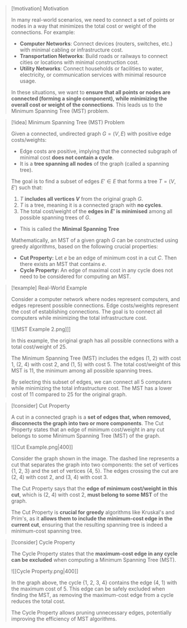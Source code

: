 > [!motivation] Motivation
>
> In many real-world scenarios, we need to connect a set of points or nodes in a way that minimizes the total cost or weight of the connections. For example:
>
> - **Computer Networks**: Connect devices (routers, switches, etc.) with minimal cabling or infrastructure cost.
> - **Transportation Networks**: Build roads or railways to connect cities or locations with minimal construction cost.
> - **Utility Networks**: Connect households or facilities to water, electricity, or communication services with minimal resource usage.
>
> In these situations, we want to **ensure that all points or nodes are connected (forming a single component), while minimizing the overall cost or weight of the connections**. This leads us to the Minimum Spanning Tree (MST) problem.
> 
> 

> [!idea] Minimum Spanning Tree (MST) Problem
>
> Given a connected, undirected graph $G = (V, E)$ with positive edge costs/weights:
>
> - Edge costs are positive, implying that the connected subgraph of minimal cost **does not contain a cycle**.
> - It is a **tree spanning all nodes** of the graph (called a spanning tree).
>
> The goal is to find a subset of edges $E' \in E$ that forms a tree $T = (V, E')$ such that:
>
> 1. $T$ **includes all vertices $V$** from the original graph $G$.
> 2. $T$ is a tree, meaning it is a connected graph with **no cycles**.
> 3. The total cost/weight of the **edges in $E'$ is minimised** among all possible spanning trees of $G$.
> - This is called the **Minimal Spanning Tree**
>
> Mathematically, an MST of a given graph $G$ can be constructed using greedy algorithms, based on the following crucial properties:
>
> - **Cut Property:** Let $e$ be an edge of minimum cost in a cut $C$. Then there exists an MST that contains $e$.
> - **Cycle Property:** An edge of maximal cost in any cycle does not need to be considered for computing an MST.

> [!example] Real-World Example
>
> Consider a computer network where nodes represent computers, and edges represent possible connections. Edge costs/weights represent the cost of establishing connections. The goal is to connect all computers while minimizing the total infrastructure cost.
>
> ![[MST Example 2.png]]]
>
> In this example, the original graph has all possible connections with a total cost/weight of 25.
>
> The Minimum Spanning Tree (MST) includes the edges (1, 2) with cost 1, (2, 4) with cost 2, and (1, 5) with cost 5. The total cost/weight of this MST is 11, the minimum among all possible spanning trees.
>
> By selecting this subset of edges, we can connect all 5 computers while minimizing the total infrastructure cost. The MST has a lower cost of 11 compared to 25 for the original graph.

> [!consider] Cut Property
>
> A cut in a connected graph is a **set of edges that, when removed, disconnects the graph into two or more components**. The Cut Property states that an edge of minimum cost/weight in any cut belongs to some Minimum Spanning Tree (MST) of the graph.
>
> ![[Cut Example.png|400]]
>
> Consider the graph shown in the image. The dashed line represents a cut that separates the graph into two components: the set of vertices {1, 2, 3} and the set of vertices {4, 5}. The edges crossing the cut are (2, 4) with cost 2, and (3, 4) with cost 3.
>
> The Cut Property says that the **edge of minimum cost/weight in this cut**, which is (2, 4) with cost 2, **must belong to some MST** of the graph.
>
> The Cut Property is **crucial for greedy** algorithms like Kruskal's and Prim's, as it **allows them to include the minimum-cost edge in the current cut**, ensuring that the resulting spanning tree is indeed a minimum-cost spanning tree.

> [!consider] Cycle Property
>
> The Cycle Property states that the **maximum-cost edge in any cycle can be excluded** when computing a Minimum Spanning Tree (MST).
>
> ![[Cycle Property.png|400]]
>
> In the graph above, the cycle {1, 2, 3, 4} contains the edge (4, 1) with the maximum cost of 5. This edge can be safely excluded when finding the MST, as removing the maximum-cost edge from a cycle reduces the total cost.
>
> The Cycle Property allows pruning unnecessary edges, potentially improving the efficiency of MST algorithms.


